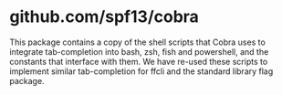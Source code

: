 # github.com/spf13/cobra

This package contains a copy of the shell scripts that Cobra uses to integrate
tab-completion into bash, zsh, fish and powershell, and the constants that
interface with them. We have re-used these scripts to implement similar
tab-completion for ffcli and the standard library flag package.
